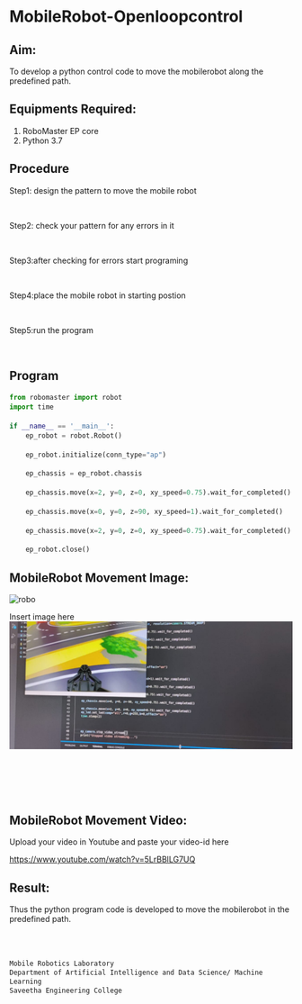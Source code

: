 # MobileRobot-Openloopcontrol
## Aim:

To develop a python control code to move the mobilerobot along the predefined path.

## Equipments Required:
1. RoboMaster EP core
2. Python 3.7

## Procedure

Step1: design the pattern to move the mobile robot

<br/>

Step2: check your pattern for any errors in it

<br/>

Step3:after checking for errors start programing

<br/>

Step4:place the mobile robot in starting postion

<br/>

Step5:run the program

<br/>

## Program
```python
from robomaster import robot
import time

if __name__ == '__main__':
    ep_robot = robot.Robot()
    
    ep_robot.initialize(conn_type="ap")

    ep_chassis = ep_robot.chassis
    
    ep_chassis.move(x=2, y=0, z=0, xy_speed=0.75).wait_for_completed()

    ep_chassis.move(x=0, y=0, z=90, xy_speed=1).wait_for_completed()

    ep_chassis.move(x=2, y=0, z=0, xy_speed=0.75).wait_for_completed()

    ep_robot.close()
```

## MobileRobot Movement Image:

![robo](./img/robomaster.png)

Insert image here
![robo](robotcam.jpeg)

<br/>
<br/>
<br/>
<br/>

## MobileRobot Movement Video:

Upload your video in Youtube and paste your video-id here

https://www.youtube.com/watch?v=5LrBBlLG7UQ

## Result:
Thus the python program code is developed to move the mobilerobot in the predefined path.


<br/>
<br/>

```
Mobile Robotics Laboratory
Department of Artificial Intelligence and Data Science/ Machine Learning
Saveetha Engineering College
```

